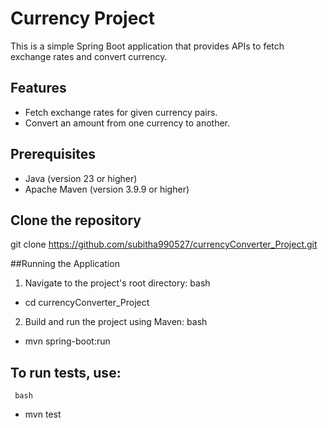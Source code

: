# Currency Project

This is a simple Spring Boot application that provides APIs to fetch exchange rates and convert currency.

## Features
- Fetch exchange rates for given currency pairs.
- Convert an amount from one currency to another.

## Prerequisites
- Java (version 23 or higher)
- Apache Maven (version 3.9.9 or higher)

## Clone the repository

   git clone https://github.com/subitha990527/currencyConverter_Project.git

##Running the Application
  1. Navigate to the project's root directory:
     bash
  - cd currencyConverter_Project

  2. Build and run the project using Maven:
     bash
  - mvn spring-boot:run

 ## To run tests, use:
     bash
   - mvn test

